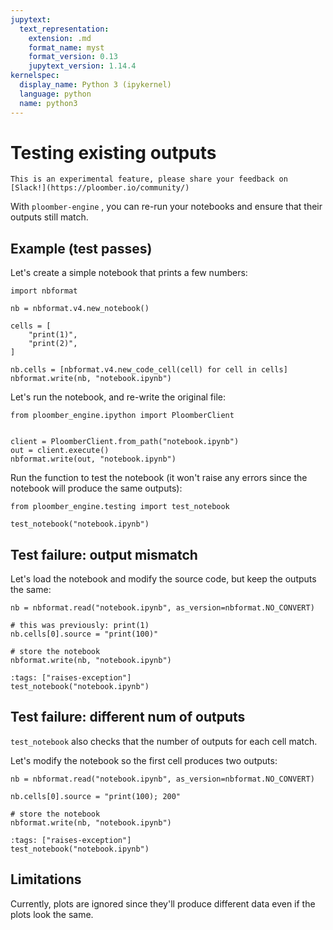 ```yaml
---
jupytext:
  text_representation:
    extension: .md
    format_name: myst
    format_version: 0.13
    jupytext_version: 1.14.4
kernelspec:
  display_name: Python 3 (ipykernel)
  language: python
  name: python3
---
```


# Testing existing outputs

```{note}
This is an experimental feature, please share your feedback on [Slack!](https://ploomber.io/community/)
```

With `ploomber-engine` , you can re-run your notebooks and ensure that their outputs still match.

## Example (test passes)

Let's create a simple notebook that prints a few numbers:

```{code-cell} ipython3
import nbformat

nb = nbformat.v4.new_notebook()

cells = [
    "print(1)",
    "print(2)",
]

nb.cells = [nbformat.v4.new_code_cell(cell) for cell in cells]
nbformat.write(nb, "notebook.ipynb")
```

Let's run the notebook, and re-write the original file:

```{code-cell} ipython3
from ploomber_engine.ipython import PloomberClient


client = PloomberClient.from_path("notebook.ipynb")
out = client.execute()
nbformat.write(out, "notebook.ipynb")
```

Run the function to test the notebook (it won't raise any errors since the notebook will produce the same outputs):

```{code-cell} ipython3
from ploomber_engine.testing import test_notebook
```

```{code-cell} ipython3
test_notebook("notebook.ipynb")
```

## Test failure: output mismatch

Let's load the notebook and modify the source code, but keep the outputs the same:

```{code-cell} ipython3
nb = nbformat.read("notebook.ipynb", as_version=nbformat.NO_CONVERT)

# this was previously: print(1)
nb.cells[0].source = "print(100)"

# store the notebook
nbformat.write(nb, "notebook.ipynb")
```

```{code-cell} ipython3
:tags: ["raises-exception"]
test_notebook("notebook.ipynb")
```

## Test failure: different num of outputs

`test_notebook` also checks that the number of outputs for each cell match.


Let's modify the notebook so the first cell produces two outputs:

```{code-cell} ipython3
nb = nbformat.read("notebook.ipynb", as_version=nbformat.NO_CONVERT)

nb.cells[0].source = "print(100); 200"

# store the notebook
nbformat.write(nb, "notebook.ipynb")
```

```{code-cell} ipython3
:tags: ["raises-exception"]
test_notebook("notebook.ipynb")
```

## Limitations

Currently, plots are ignored since they'll produce different data even if the plots look the same.

